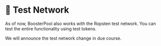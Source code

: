 # 🔄 Test Network

As of now, BoosterPool also works with the Ropsten test network. You can test the entire functionality using test tokens.

We will announce the test network change in due course. 
